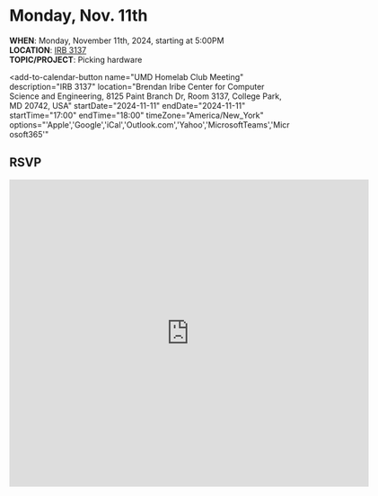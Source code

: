 # Monday, Nov. 11th

<script src="https://cdn.jsdelivr.net/npm/add-to-calendar-button@2" async defer></script>

**WHEN**: Monday, November 11th, 2024, starting at 5:00PM\
**LOCATION**: <a href="https://iribe.umd.edu/" target="_blank">IRB 3137</a>\
**TOPIC/PROJECT**: Picking hardware

<add-to-calendar-button
name="UMD Homelab Club Meeting"
description="IRB 3137"
location="Brendan Iribe Center for Computer Science and Engineering, 8125 Paint Branch Dr, Room 3137, College Park, MD 20742, USA"
startDate="2024-11-11"
endDate="2024-11-11"
startTime="17:00"
endTime="18:00"
timeZone="America/New_York"
options="'Apple','Google','iCal','Outlook.com','Yahoo','MicrosoftTeams','Microsoft365'"

> </add-to-calendar-button>

<!-- <span style="font-weight:bold;color:red">Date</span>: Monday, November 4th, 2024 <br/> -->
<!-- <span style="font-weight:bold;color:red">Start time</span>: 5:00PM -->

## RSVP

<iframe src="https://docs.google.com/forms/d/e/1FAIpQLSdbHfA0YXdcaVA5wxkeTDBg-8eZGtW8ys_3ZIfEgS6jqJWYCg/viewform?embedded=true" width="640" height="547" frameborder="0" marginheight="0" marginwidth="0">Loading…</iframe>

<!-- ## Slides

<iframe src="{{ "/assets/slides/2024-11-04.pdf" | relative_url }}" width="100%" height="600px" frameborder="0" marginheight="0" marginwidth="0">Loading…</iframe> -->
